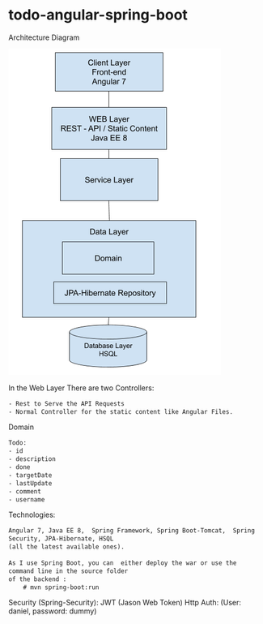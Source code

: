# todo-angular-spring-boot

Architecture Diagram

![Test Image 1](Architecture.png)

In the Web Layer There are two Controllers:

    - Rest to Serve the API Requests
    - Normal Controller for the static content like Angular Files.


Domain 

	Todo:
    - id
    - description
    - done
    - targetDate
    - lastUpdate
    - comment
    - username


Technologies:

    Angular 7, Java EE 8,  Spring Framework, Spring Boot-Tomcat,  Spring Security, JPA-Hibernate, HSQL 
    (all the latest available ones).

    As I use Spring Boot, you can  either deploy the war or use the command line in the source folder 
    of the backend :
	    # mvn spring-boot:run



Security (Spring-Security):
    JWT (Jason Web Token) Http Auth: (User: daniel, password: dummy)

